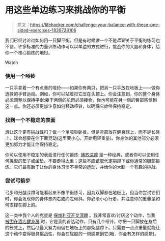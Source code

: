 # 用这些单边练习来挑战你的平衡

> 原文：<https://lifehacker.com/challenge-your-balance-with-these-one-sided-exercises-1836728106>

我们已经讨论过如何用一只脚平衡，但是有时候做一个不是*而是*关于平衡的练习也不错。许多标准的力量训练动作可以以单边的方式进行，挑战你的大脑和身体，给你一个核心锻炼的地狱。

Watch

### 使用一个哑铃

一只手拿着一个有点重的哑铃——如果你有两只，把另一只手放在地板上——做你选择的手臂运动。例如，你可以站着把它压在头顶上。你会注意到，你的整个身体必须调整以保持平衡:躯干两侧的肌肉必须接合，你也可能在另一侧的臀部感觉到这一点。你还必须更加注意如何移动哑铃，以确保它始终保持稳定。

### 找到一个不稳定的表面

想让这个更有挑战性吗？做一个单哑铃卧推，但是背部放在健身球上，而不是长凳上。球会想要在你下面晃动(这里要小心，开始用轻重量)。你身体的其他部分必须更加努力才能让你保持稳定。

你可以使用不稳定的表面进行任何锻炼: [博苏深蹲](https://www.bodybuilding.com/exercises/bosu-ball-squat) 是一种经典，或者你可以使用任何类型的垫子或坐垫。不要走得太重；这些不应该取代定期蹲下或你通常的腿部锻炼。它们最有助于让你的身体习惯不寻常的运动，并给你的大脑一个有趣的挑战。

### 尝试弓箭步

弓步和分腿深蹲可能看起来不像平衡练习，因为双脚都在地板上，但当你尝试它们时，你会发现你的身体想向右或向左倾斜。你必须小心行走，并注意你的重量是如何支撑在脚上的。

这一类中我个人的克星是 [保加利亚开叉深蹲](https://www.acefitness.org/education-and-resources/lifestyle/exercise-library/366/bulgarian-split-squat) 。我非常喜欢/讨厌这个动作，当我 [被困在酒店健身房](https://vitals.lifehacker.com/how-to-get-a-good-workout-in-a-crappy-hotel-gym-1830405477) 时，它是我的首选动作，只有几个哑铃。你把一只脚放在身后的长凳上，然后尽最大努力用留在地板上的那条腿蹲下。只需要一点点重量就能让这个动作变得极具挑战性，你会在屁股的一侧感觉到它(哦，你会有怎样的感觉)。